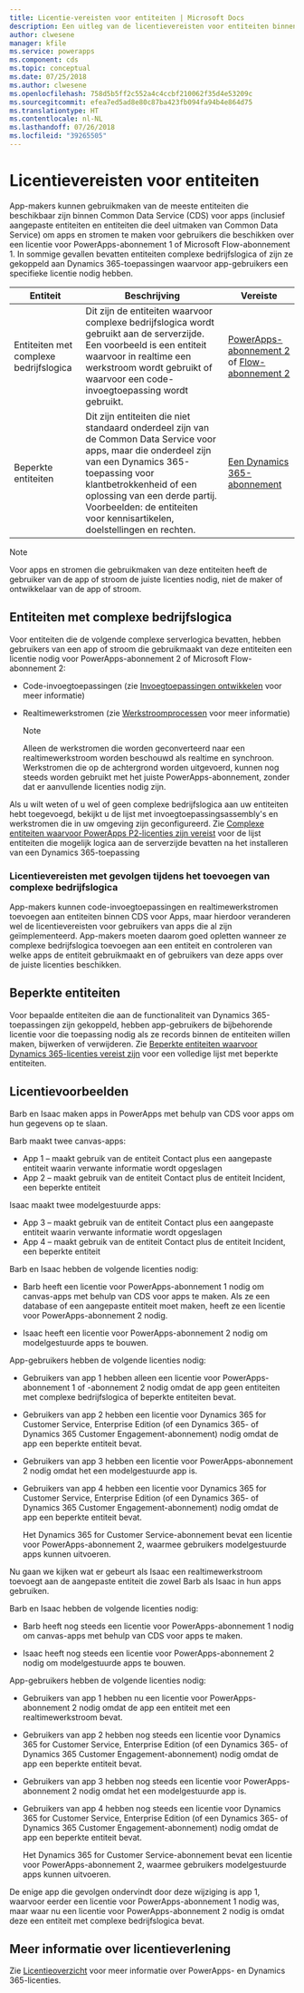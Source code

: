 ```yaml
---
title: Licentie-vereisten voor entiteiten | Microsoft Docs
description: Een uitleg van de licentievereisten voor entiteiten binnen Common Data Service (CDS) voor apps.
author: clwesene
manager: kfile
ms.service: powerapps
ms.component: cds
ms.topic: conceptual
ms.date: 07/25/2018
ms.author: clwesene
ms.openlocfilehash: 758d5b5ff2c552a4c4ccbf210062f35d4e53209c
ms.sourcegitcommit: efea7ed5ad8e80c87ba423fb094fa94b4e864d75
ms.translationtype: HT
ms.contentlocale: nl-NL
ms.lasthandoff: 07/26/2018
ms.locfileid: "39265505"
---
```

# <a name="license-requirements-for-entities"></a>Licentievereisten voor entiteiten
App-makers kunnen gebruikmaken van de meeste entiteiten die beschikbaar zijn binnen Common Data Service (CDS) voor apps (inclusief aangepaste entiteiten en entiteiten die deel uitmaken van Common Data Service) om apps en stromen te maken voor gebruikers die beschikken over een licentie voor PowerApps-abonnement 1 of Microsoft Flow-abonnement 1. In sommige gevallen bevatten entiteiten complexe bedrijfslogica of zijn ze gekoppeld aan Dynamics 365-toepassingen waarvoor app-gebruikers een specifieke licentie nodig hebben. 


|Entiteit  |Beschrijving  |Vereiste  |
|---------|---------|---------|
|Entiteiten met complexe bedrijfslogica  | Dit zijn de entiteiten waarvoor complexe bedrijfslogica wordt gebruikt aan de serverzijde. Een voorbeeld is een entiteit waarvoor in realtime een werkstroom wordt gebruikt of waarvoor een code-invoegtoepassing wordt gebruikt.     | [PowerApps-abonnement 2](https://powerapps.microsoft.com/pricing/) of [Flow-abonnement 2](https://flow.microsoft.com/pricing/)  | 
|Beperkte entiteiten    | Dit zijn entiteiten die niet standaard onderdeel zijn van de Common Data Service voor apps, maar die onderdeel zijn van een Dynamics 365-toepassing voor klantbetrokkenheid of een oplossing van een derde partij. Voorbeelden: de entiteiten voor kennisartikelen, doelstellingen en rechten.    | [Een Dynamics 365-abonnement](https://dynamics.microsoft.com/pricing/)    |


> [!NOTE]
> Voor apps en stromen die gebruikmaken van deze entiteiten heeft de gebruiker van de app of stroom de juiste licenties nodig, niet de maker of ontwikkelaar van de app of stroom.

## <a name="entities-with-complex-business-logic"></a>Entiteiten met complexe bedrijfslogica
Voor entiteiten die de volgende complexe serverlogica bevatten, hebben gebruikers van een app of stroom die gebruikmaakt van deze entiteiten een licentie nodig voor PowerApps-abonnement 2 of Microsoft Flow-abonnement 2:

* Code-invoegtoepassingen (zie [Invoegtoepassingen ontwikkelen](https://docs.microsoft.com/dynamics365/customer-engagement/developer/plugin-development) voor meer informatie)
* Realtimewerkstromen (zie [Werkstroomprocessen](https://docs.microsoft.com/dynamics365/customer-engagement/customize/workflow-processes) voor meer informatie)

    > [!NOTE]
    >  Alleen de werkstromen die worden geconverteerd naar een realtimewerkstroom worden beschouwd als realtime en synchroon. Werkstromen die op de achtergrond worden uitgevoerd, kunnen nog steeds worden gebruikt met het juiste PowerApps-abonnement, zonder dat er aanvullende licenties nodig zijn.

Als u wilt weten of u wel of geen complexe bedrijfslogica aan uw entiteiten hebt toegevoegd, bekijkt u de lijst met invoegtoepassingsassembly's en werkstromen die in uw omgeving zijn geconfigureerd. Zie [Complexe entiteiten waarvoor PowerApps P2-licenties zijn vereist](data-platform-complex-entities.md) voor de lijst entiteiten die mogelijk logica aan de serverzijde bevatten na het installeren van een Dynamics 365-toepassing 

### <a name="impacting-license-requirements-when-adding-complex-business-logic"></a>Licentievereisten met gevolgen tijdens het toevoegen van complexe bedrijfslogica
App-makers kunnen code-invoegtoepassingen en realtimewerkstromen toevoegen aan entiteiten binnen CDS voor Apps, maar hierdoor veranderen wel de licentievereisten voor gebruikers van apps die al zijn geïmplementeerd. App-makers moeten daarom goed opletten wanneer ze complexe bedrijfslogica toevoegen aan een entiteit en controleren van welke apps de entiteit gebruikmaakt en of gebruikers van deze apps over de juiste licenties beschikken.

## <a name="restricted-entities"></a>Beperkte entiteiten
Voor bepaalde entiteiten die aan de functionaliteit van Dynamics 365-toepassingen zijn gekoppeld, hebben app-gebruikers de bijbehorende licentie voor die toepassing nodig als ze records binnen de entiteiten willen maken, bijwerken of verwijderen. Zie [Beperkte entiteiten waarvoor Dynamics 365-licenties vereist zijn](data-platform-restricted-entities.md) voor een volledige lijst met beperkte entiteiten.

## <a name="licensing-examples"></a>Licentievoorbeelden
Barb en Isaac maken apps in PowerApps met behulp van CDS voor apps om hun gegevens op te slaan.

Barb maakt twee canvas-apps:

* App 1 &ndash; maakt gebruik van de entiteit Contact plus een aangepaste entiteit waarin verwante informatie wordt opgeslagen
* App 2 &ndash; maakt gebruik van de entiteit Contact plus de entiteit Incident, een beperkte entiteit

Isaac maakt twee modelgestuurde apps:

* App 3 &ndash; maakt gebruik van de entiteit Contact plus een aangepaste entiteit waarin verwante informatie wordt opgeslagen
* App 4 &ndash; maakt gebruik van de entiteit Contact plus de entiteit Incident, een beperkte entiteit

Barb en Isaac hebben de volgende licenties nodig:
* Barb heeft een licentie voor PowerApps-abonnement 1 nodig om canvas-apps met behulp van CDS voor apps te maken. Als ze een database of een aangepaste entiteit moet maken, heeft ze een licentie voor PowerApps-abonnement 2 nodig.

* Isaac heeft een licentie voor PowerApps-abonnement 2 nodig om modelgestuurde apps te bouwen.

App-gebruikers hebben de volgende licenties nodig:
* Gebruikers van app 1 hebben alleen een licentie voor PowerApps-abonnement 1 of -abonnement 2 nodig omdat de app geen entiteiten met complexe bedrijfslogica of beperkte entiteiten bevat.

* Gebruikers van app 2 hebben een licentie voor Dynamics 365 for Customer Service, Enterprise Edition (of een Dynamics 365- of Dynamics 365 Customer Engagement-abonnement) nodig omdat de app een beperkte entiteit bevat.

* Gebruikers van app 3 hebben een licentie voor PowerApps-abonnement 2 nodig omdat het een modelgestuurde app is.

* Gebruikers van app 4 hebben een licentie voor Dynamics 365 for Customer Service, Enterprise Edition (of een Dynamics 365- of Dynamics 365 Customer Engagement-abonnement) nodig omdat de app een beperkte entiteit bevat.

    Het Dynamics 365 for Customer Service-abonnement bevat een licentie voor PowerApps-abonnement 2, waarmee gebruikers modelgestuurde apps kunnen uitvoeren.

Nu gaan we kijken wat er gebeurt als Isaac een realtimewerkstroom toevoegt aan de aangepaste entiteit die zowel Barb als Isaac in hun apps gebruiken.

Barb en Isaac hebben de volgende licenties nodig:
* Barb heeft nog steeds een licentie voor PowerApps-abonnement 1 nodig om canvas-apps met behulp van CDS voor apps te maken.

* Isaac heeft nog steeds een licentie voor PowerApps-abonnement 2 nodig om modelgestuurde apps te bouwen.

App-gebruikers hebben de volgende licenties nodig:
* Gebruikers van app 1 hebben nu een licentie voor PowerApps-abonnement 2 nodig omdat de app een entiteit met een realtimewerkstroom bevat.

* Gebruikers van app 2 hebben nog steeds een licentie voor Dynamics 365 for Customer Service, Enterprise Edition (of een Dynamics 365- of Dynamics 365 Customer Engagement-abonnement) nodig omdat de app een beperkte entiteit bevat. 

* Gebruikers van app 3 hebben nog steeds een licentie voor PowerApps-abonnement 2 nodig omdat het een modelgestuurde app is.

* Gebruikers van app 4 hebben nog steeds een licentie voor Dynamics 365 for Customer Service, Enterprise Edition (of een Dynamics 365- of Dynamics 365 Customer Engagement-abonnement) nodig omdat de app een beperkte entiteit bevat.

    Het Dynamics 365 for Customer Service-abonnement bevat een licentie voor PowerApps-abonnement 2, waarmee gebruikers modelgestuurde apps kunnen uitvoeren.

De enige app die gevolgen ondervindt door deze wijziging is app 1, waarvoor eerder een licentie voor PowerApps-abonnement 1 nodig was, maar waar nu een licentie voor PowerApps-abonnement 2 nodig is omdat deze een entiteit met complexe bedrijfslogica bevat. 

## <a name="more-about-licensing"></a>Meer informatie over licentieverlening
Zie [Licentieoverzicht](../../administrator/pricing-billing-skus.md) voor meer informatie over PowerApps- en Dynamics 365-licenties.
